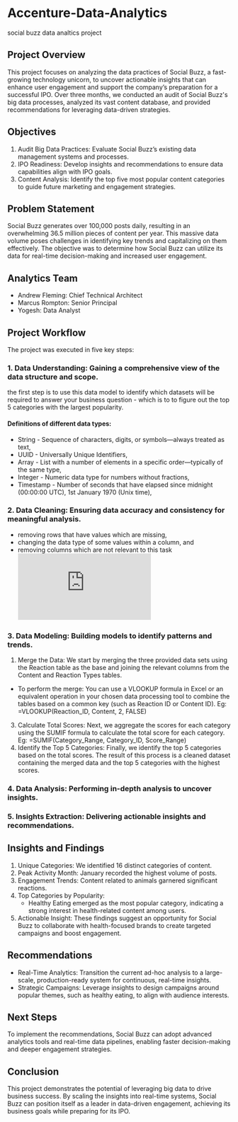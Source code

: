 # Accenture-Data-Analytics
social buzz data analtics project
## Project Overview  
This project focuses on analyzing the data practices of Social Buzz, a fast-growing technology unicorn, to uncover actionable insights that can enhance user engagement and support the company’s preparation for a successful IPO. Over three months, we conducted an audit of Social Buzz's big data processes, analyzed its vast content database, and provided recommendations for leveraging data-driven strategies.  

## Objectives  
1. Audit Big Data Practices: Evaluate Social Buzz’s existing data management systems and processes.  
2. IPO Readiness: Develop insights and recommendations to ensure data capabilities align with IPO goals.  
3. Content Analysis: Identify the top five most popular content categories to guide future marketing and engagement strategies.  

## Problem Statement  
Social Buzz generates over 100,000 posts daily, resulting in an overwhelming 36.5 million pieces of content per year. This massive data volume poses challenges in identifying key trends and capitalizing on them effectively. The objective was to determine how Social Buzz can utilize its data for real-time decision-making and increased user engagement.  

## Analytics Team  
- Andrew Fleming: Chief Technical Architect  
- Marcus Rompton: Senior Principal  
- Yogesh: Data Analyst  

## Project Workflow  
The project was executed in five key steps:  
### 1. Data Understanding: Gaining a comprehensive view of the data structure and scope.
the first step is to use this data model to identify which datasets will be required to answer your business question - which is to to figure out the top 5 categories with the largest popularity.
#### Definitions of different data types:

- String - Sequence of characters, digits, or symbols—always treated as text,
- UUID - Universally Unique Identifiers,
- Array - List with a number of elements in a specific order—typically of the same type,
- Integer - Numeric data type for numbers without fractions,
- Timestamp - Number of seconds that have elapsed since midnight (00:00:00 UTC), 1st January 1970 (Unix time),
### 2. Data Cleaning: Ensuring data accuracy and consistency for meaningful analysis.
- removing rows that have values which are missing,
- changing the data type of some values within a column, and
- removing columns which are not relevant to this task
  ![pdf alt](https://github.com/yogeshwaran03/Accenture-Data-Analytics/blob/4b92f1a3ebe215d6878f8c72c93ab0d912a940d6/Data%20model/Data%20model.pdf)
### 3. Data Modeling: Building models to identify patterns and trends.
1. Merge the Data: We start by merging the three provided data sets using the Reaction table as the base and joining the relevant columns from the Content and Reaction Types tables.
-  To perform the merge:
   You can use a VLOOKUP formula in Excel or an equivalent operation in your chosen data processing tool to combine the tables based on a common key (such as Reaction ID or Content ID). Eg: =VLOOKUP(Reaction_ID, Content, 2, FALSE)
3. Calculate Total Scores: Next, we aggregate the scores for each category using the SUMIF formula to calculate the total score for each category. Eg: =SUMIF(Category_Range, Category_ID, Score_Range) 
4. Identify the Top 5 Categories: Finally, we identify the top 5 categories based on the total scores.
The result of this process is a cleaned dataset containing the merged data and the top 5 categories with the highest scores.
### 4. Data Analysis: Performing in-depth analysis to uncover insights.  
### 5. Insights Extraction: Delivering actionable insights and recommendations.  

## Insights and Findings  
1. Unique Categories: We identified 16 distinct categories of content.  
2. Peak Activity Month: January recorded the highest volume of posts.  
3. Engagement Trends: Content related to animals garnered significant reactions.  
4. Top Categories by Popularity:  
   - Healthy Eating emerged as the most popular category, indicating a strong interest in health-related content among users.  
5. Actionable Insight: These findings suggest an opportunity for Social Buzz to collaborate with health-focused brands to create targeted campaigns and boost engagement.  

## Recommendations  
- Real-Time Analytics: Transition the current ad-hoc analysis to a large-scale, production-ready system for continuous, real-time insights.  
- Strategic Campaigns: Leverage insights to design campaigns around popular themes, such as healthy eating, to align with audience interests.  

## Next Steps  
To implement the recommendations, Social Buzz can adopt advanced analytics tools and real-time data pipelines, enabling faster decision-making and deeper engagement strategies.  

## Conclusion  
This project demonstrates the potential of leveraging big data to drive business success. By scaling the insights into real-time systems, Social Buzz can position itself as a leader in data-driven engagement, achieving its business goals while preparing for its IPO.  
